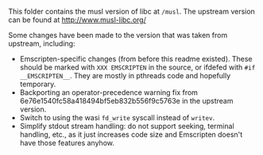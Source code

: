 This folder contains the musl version of libc at `/musl`.  The upstream version can be found at http://www.musl-libc.org/

Some changes have been made to the version that was taken from upstream, including:

 * Emscripten-specific changes (from before this readme existed). These should be marked with `XXX EMSCRIPTEN` in the source, or ifdefed with `#if __EMSCRIPTEN__`. They are mostly in pthreads code and hopefully temporary.
 * Backporting an operator-precedence warning fix from 6e76e1540fc58a418494bf5eb832b556f9c5763e in the upstream version.
 * Switch to using the wasi `fd_write` syscall instead of `writev`.
 * Simplify stdout stream handling: do not support seeking, terminal handling, etc., as it just increases code size and Emscripten doesn't have those features anyhow.

